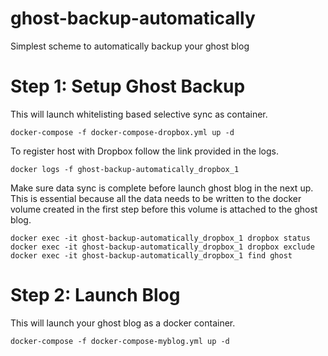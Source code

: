 # ghost-backup-automatically
Simplest scheme to automatically backup your ghost blog

# Step 1: Setup Ghost Backup

This will launch whitelisting based selective sync as container.

```
docker-compose -f docker-compose-dropbox.yml up -d
```

To register host with Dropbox follow the link provided in the logs.

```
docker logs -f ghost-backup-automatically_dropbox_1
```

Make sure data sync is complete before launch ghost blog in the next up. This is essential because all the data needs to be written to the docker volume created in the first step before this volume is attached to the ghost blog.

```
docker exec -it ghost-backup-automatically_dropbox_1 dropbox status
docker exec -it ghost-backup-automatically_dropbox_1 dropbox exclude
docker exec -it ghost-backup-automatically_dropbox_1 find ghost
```

# Step 2: Launch Blog

This will launch your ghost blog as a docker container.

```
docker-compose -f docker-compose-myblog.yml up -d
```
